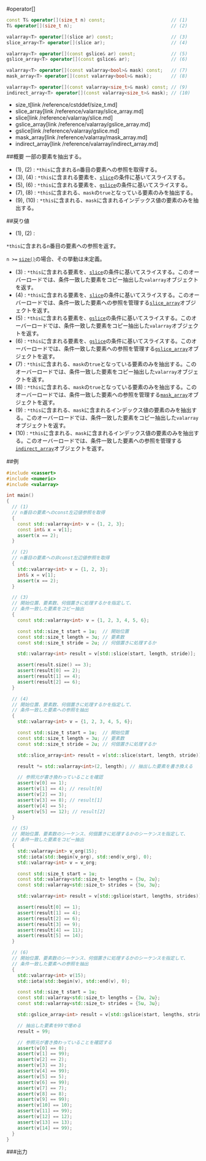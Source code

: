 #operator[]
```cpp
const T& operator[](size_t n) const;                        // (1)
T& operator[](size_t n);                                    // (2)

valarray<T> operator[](slice ar) const;                     // (3)
slice_array<T> operator[](slice ar);                        // (4)

valarray<T> operator[](const gslice& ar) const;             // (5)
gslice_array<T> operator[](const gslice& ar);               // (6)

valarray<T> operator[](const valarray<bool>& mask) const;   // (7)
mask_array<T> operator[](const valarray<bool>& mask);       // (8)

valarray<T> operator[](const valarray<size_t>& mask) const; // (9)
indirect_array<T> operator[](const valarray<size_t>& mask); // (10)
```
* size_t[link /reference/cstddef/size_t.md]
* slice_array[link /reference/valarray/slice_array.md]
* slice[link /reference/valarray/slice.md]
* gslice_array[link /reference/valarray/gslice_array.md]
* gslice[link /reference/valarray/gslice.md]
* mask_array[link /reference/valarray/mask_array.md]
* indirect_array[link /reference/valarray/indirect_array.md]

##概要
一部の要素を抽出する。

- (1), (2) : `*this`に含まれる`n`番目の要素への参照を取得する。
- (3), (4) : `*this`に含まれる要素を、[`slice`](/reference/valarray/slice.md)の条件に基いてスライスする。
- (5), (6) : `*this`に含まれる要素を、[`gslice`](/reference/valarray/gslice.md)の条件に基いてスライスする。
- (7), (8) : `*this`に含まれる、`mask`の`true`となっている要素のみを抽出する。
- (9), (10) : `*this`に含まれる、`mask`に含まれるインデックス値の要素のみを抽出する。


##戻り値
- (1), (2) :

`*this`に含まれる`n`番目の要素への参照を返す。

`n >=` [`size()`](./size.md)の場合、その挙動は未定義。

- (3) : `*this`に含まれる要素を、[`slice`](/reference/valarray/slice.md)の条件に基いてスライスする。このオーバーロードでは、条件一致した要素をコピー抽出した`valarray`オブジェクトを返す。
- (4) : `*this`に含まれる要素を、[`slice`](/reference/valarray/slice.md)の条件に基いてスライスする。このオーバーロードでは、条件一致した要素への参照を管理する[`slice_array`](/reference/valarray/slice_array.md)オブジェクトを返す。
- (5) : `*this`に含まれる要素を、[`gslice`](/reference/valarray/gslice.md)の条件に基いてスライスする。このオーバーロードでは、条件一致した要素をコピー抽出した`valarray`オブジェクトを返す。
- (6) : `*this`に含まれる要素を、[`gslice`](/reference/valarray/gslice.md)の条件に基いてスライスする。このオーバーロードでは、条件一致した要素への参照を管理する[`gslice_array`](/reference/valarray/gslice_array.md)オブジェクトを返す。
- (7) : `*this`に含まれる、`mask`の`true`となっている要素のみを抽出する。このオーバーロードでは、条件一致した要素をコピー抽出した`valarray`オブジェクトを返す。
- (8) : `*this`に含まれる、`mask`の`true`となっている要素のみを抽出する。このオーバーロードでは、条件一致した要素への参照を管理する[`mask_array`](/reference/valarray/mask_array.md)オブジェクトを返す。
- (9) : `*this`に含まれる、`mask`に含まれるインデックス値の要素のみを抽出する。このオーバーロードでは、条件一致した要素をコピー抽出した`valarray`オブジェクトを返す。
- (10) : `*this`に含まれる、`mask`に含まれるインデックス値の要素のみを抽出する。このオーバーロードでは、条件一致した要素への参照を管理する[`indirect_array`](/reference/valarray/indirect_array.md)オブジェクトを返す。


##例
```cpp
#include <cassert>
#include <numeric>
#include <valarray>

int main()
{
  // (1)
  // n番目の要素へのconst左辺値参照を取得
  {
    const std::valarray<int> v = {1, 2, 3};
    const int& x = v[1];
    assert(x == 2);
  }

  // (2)
  // n番目の要素への非const左辺値参照を取得
  {
    std::valarray<int> v = {1, 2, 3};
    int& x = v[1];
    assert(x == 2);
  }

  // (3)
  // 開始位置、要素数、何個置きに処理するかを指定して、
  // 条件一致した要素をコピー抽出
  {
    const std::valarray<int> v = {1, 2, 3, 4, 5, 6};

    const std::size_t start = 1u;  // 開始位置
    const std::size_t length = 3u; // 要素数
    const std::size_t stride = 2u; // 何個置きに処理するか

    std::valarray<int> result = v[std::slice(start, length, stride)];

    assert(result.size() == 3);
    assert(result[0] == 2);
    assert(result[1] == 4);
    assert(result[2] == 6);
  }

  // (4)
  // 開始位置、要素数、何個置きに処理するかを指定して、
  // 条件一致した要素への参照を抽出
  {
    std::valarray<int> v = {1, 2, 3, 4, 5, 6};

    const std::size_t start = 1u;  // 開始位置
    const std::size_t length = 3u; // 要素数
    const std::size_t stride = 2u; // 何個置きに処理するか

    std::slice_array<int> result = v[std::slice(start, length, stride)];

    result *= std::valarray<int>(2, length); // 抽出した要素を書き換える

    // 参照元が書き換わっていることを確認
    assert(v[0] == 1);
    assert(v[1] == 4); // result[0]
    assert(v[2] == 3);
    assert(v[3] == 8); // result[1]
    assert(v[4] == 5);
    assert(v[5] == 12); // result[2]
  }

  // (5)
  // 開始位置、要素数のシーケンス、何個置きに処理するかのシーケンスを指定して、
  // 条件一致した要素をコピー抽出
  {
    std::valarray<int> v_org(15);
    std::iota(std::begin(v_org), std::end(v_org), 0);
    std::valarray<int> v = v_org;

    const std::size_t start = 1u;
    const std::valarray<std::size_t> lengths = {3u, 2u};
    const std::valarray<std::size_t> strides = {5u, 3u};

    std::valarray<int> result = v[std::gslice(start, lengths, strides)];

    assert(result[0] == 1);
    assert(result[1] == 4); 
    assert(result[2] == 6);
    assert(result[3] == 9);
    assert(result[4] == 11);
    assert(result[5] == 14);
  }

  // (6)
  // 開始位置、要素数のシーケンス、何個置きに処理するかのシーケンスを指定して、
  // 条件一致した要素への参照を抽出
  {
    std::valarray<int> v(15);
    std::iota(std::begin(v), std::end(v), 0);

    const std::size_t start = 1u;
    const std::valarray<std::size_t> lengths = {3u, 2u};
    const std::valarray<std::size_t> strides = {5u, 3u};

    std::gslice_array<int> result = v[std::gslice(start, lengths, strides)];

    // 抽出した要素を99で埋める
    result = 99;

    // 参照元が書き換わっていることを確認する
    assert(v[0] == 0);
    assert(v[1] == 99);
    assert(v[2] == 2);
    assert(v[3] == 3);
    assert(v[4] == 99);
    assert(v[5] == 5);
    assert(v[6] == 99);
    assert(v[7] == 7);
    assert(v[8] == 8);
    assert(v[9] == 99);
    assert(v[10] == 10);
    assert(v[11] == 99);
    assert(v[12] == 12);
    assert(v[13] == 13);
    assert(v[14] == 99);
  }
}
```

###出力
```
```


